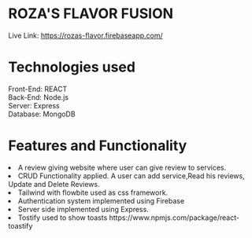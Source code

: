 # ROZA'S FLAVOR FUSION

Live Link: https://rozas-flavor.firebaseapp.com/

# Technologies used
Front-End: REACT
<br>
Back-End: Node.js <br>
Server: Express <br>
Database: MongoDB


# Features and Functionality

<li>A review giving website where user can give review to services.
<li>CRUD Functionality applied. A user can add service,Read his reviews, Update and Delete Reviews.
<li>Tailwind with flowbite used as css framework.
<li>Authentication system implemented using Firebase
<li>Server side implemented using Express. 
<li>Tostify used to show toasts 
<a>https://www.npmjs.com/package/react-toastify</a>
